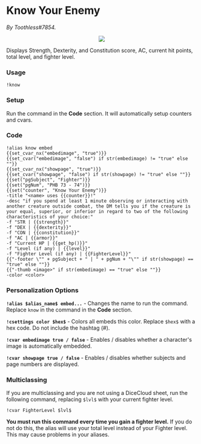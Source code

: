 # Know Your Enemy
*By Toothless#7854.*

<p align="center">
  <img src="https://i.imgur.com/9dzABzv.png"/>
</p>

Displays Strength, Dexterity, and Constitution score, AC, current hit points, total level, and fighter level.

### Usage

``!know``

### Setup
Run the command in the **Code** section. It will automatically setup counters and cvars.

### Code
```GN
!alias know embed 
{{set_cvar_nx("embedimage", "true")}}
{{set_cvar("embedimage", "false") if str(embedimage) != "true" else ""}}
{{set_cvar_nx("showpage", "true")}}
{{set_cvar("showpage", "false") if str(showpage) != "true" else ""}}
{{set("pgSubject", "Fighter")}}
{{set("pgNum", "PHB 73 - 74")}}
{{set("counter", "Know Your Enemy")}}
-title "<name> uses {{counter}}!" 
-desc "if you spend at least 1 minute observing or interacting with another creature outside combat, the DM tells you if the creature is your equal, superior, or inferior in regard to two of the following characteristics of your choice:" 
-f "STR | {{strength}}" 
-f "DEX | {{dexterity}}" 
-f "CON | {{constitution}}" 
-f "AC | {{armor}}" 
-f "Current HP | {{get_hp()}}" 
-f "Level (if any) | {{level}}" 
-f "Fighter Level (if any) | {{FighterLevel}}" 
{{"-footer \"" + pgSubject + " | " + pgNum + "\"" if str(showpage) == "true" else ""}}
{{"-thumb <image>" if str(embedimage) == "true" else ""}}
-color <color>
```

### Personalization Options

**``!alias $alias_name$ embed...``** - Changes the name to run the command. Replace ``know`` in the command in the **Code** section.

**``!csettings color $hex$``** - Colors all embeds this color. Replace ``$hex$`` with a hex code. Do not include the hashtag (#).

**``!cvar embedimage true / false``** - Enables / disables whether a character's image is automatically embedded.

**``!cvar showpage true / false``** - Enables / disables whether subjects and page numbers are displayed.

### Multiclassing

If you are multiclassing and you are not using a DiceCloud sheet, run the following command, replacing ``$lvl$`` with your current fighter level.

```GN
!cvar FighterLevel $lvl$
```

**You must run this command every time you gain a fighter level.** If you do not do this, the alias will use your total level instead of your Fighter level. This may cause problems in your aliases.
